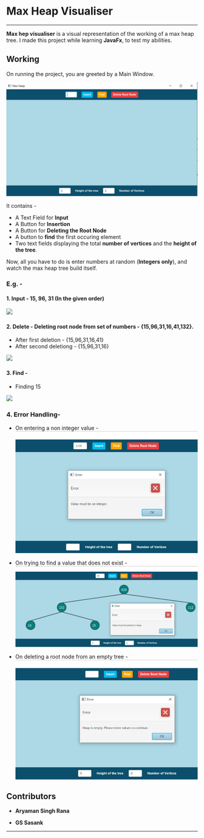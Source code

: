 # Max Heap Visualiser
---
**Max hep visualiser** is a visual representation of the working of a max heap tree. I made this project while learning **JavaFx**, to test my abilities.

## Working
On running the project, you are greeted by a Main Window.  
  
![](https://github.com/wickedbaba/MaxHeapVisualizer/blob/main/PicturesForReadME/Intro1.png)  
  
It contains -  
  
* A Text Field for **Input**  
* A Button for **Insertion**
* A Button for **Deleting the Root Node**
* A button to **find** the first occuring element
* Two text fields displaying the total **number of vertices** and the **height of the tree**.

Now, all you have to do is enter numbers at random (**Integers only**), and watch the max heap tree build itself. 

### E.g. - 

#### 1. Input - 15, 96, 31 (In the given order)



![](https://media.giphy.com/media/DiZWA7OW8TSjTpAoKp/giphy.gif)

#### 2. Delete - Deleting root node from set of numbers - {15,96,31,16,41,132}.

* After first deletion -	{15,96,31,16,41}
* After second deletiong -	{15,96,31,16}

![](https://media.giphy.com/media/2NbmSablNE4hsOmpsg/giphy.gif)

#### 3. Find - 

* Finding 15 

![](https://media.giphy.com/media/gMlI1HFS9oCAT261dy/giphy.gif)


### 4. Error Handling-

* On entering a non integer value -
![](https://github.com/wickedbaba/MaxHeapVisualizer/blob/main/PicturesForReadME/Error1.png)

* On trying to find a value that does not exist -
![](https://github.com/wickedbaba/MaxHeapVisualizer/blob/main/PicturesForReadME/Error2.png)

* On deleting a root node from an empty tree -
![](https://github.com/wickedbaba/MaxHeapVisualizer/blob/main/PicturesForReadME/Error3.png)


## Contributors

- **Aryaman Singh Rana**
 
- **GS Sasank**
___
